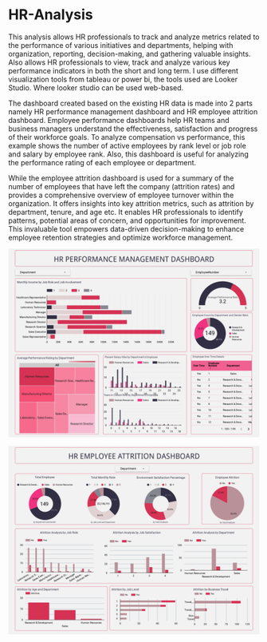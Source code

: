 # HR-Analysis
This analysis allows HR professionals to track and analyze metrics related to the performance of various initiatives and departments, helping with organization, reporting, decision-making, and gathering valuable insights. Also allows HR professionals to view, track and analyze various key performance indicators in both the short and long term. 
I use different visualization tools from tableau or power bi, the tools used are Looker Studio. Where looker studio can be used web-based.

The dashboard created based on the existing HR data is made into 2 parts namely HR performance management dashboard and HR employee attrition dashboard.
Employee performance dashboards help HR teams and business managers understand the effectiveness, satisfaction and progress of their workforce goals. To analyze compensation vs performance, this example shows the number of active employees by rank level or job role and salary by employee rank. Also, this dashboard is useful for analyzing the performance rating of each employee or department.

While the employee attrition dashboard is used for a summary of the number of employees that have left the company (attrition rates) and provides a comprehensive overview of employee turnover within the organization. It offers insights into key attrition metrics, such as attrition by department, tenure, and age etc. It enables HR professionals to identify patterns, potential areas of concern, and opportunities for improvement. This invaluable tool empowers data-driven decision-making to enhance employee retention strategies and optimize workforce management.

![alt text](https://github.com/ghifarrr/HR-Analysis/blob/main/HR%20Performance%20Management%20Dashboard.jpg?raw=true)

![alt text](https://github.com/ghifarrr/HR-Analysis/blob/main/HR%20Employee%20Attrition%20Dashboard.jpg?raw=true)

